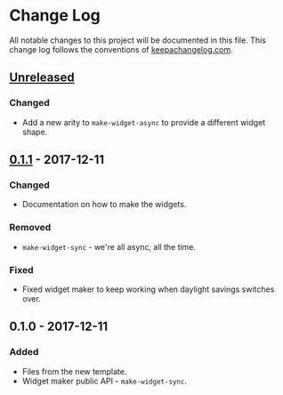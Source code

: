 # Change Log
All notable changes to this project will be documented in this file. This change log follows the conventions of [keepachangelog.com](http://keepachangelog.com/).

## [Unreleased]
### Changed
- Add a new arity to `make-widget-async` to provide a different widget shape.

## [0.1.1] - 2017-12-11
### Changed
- Documentation on how to make the widgets.

### Removed
- `make-widget-sync` - we're all async, all the time.

### Fixed
- Fixed widget maker to keep working when daylight savings switches over.

## 0.1.0 - 2017-12-11
### Added
- Files from the new template.
- Widget maker public API - `make-widget-sync`.

[Unreleased]: https://github.com/your-name/whittle/compare/0.1.1...HEAD
[0.1.1]: https://github.com/your-name/whittle/compare/0.1.0...0.1.1
